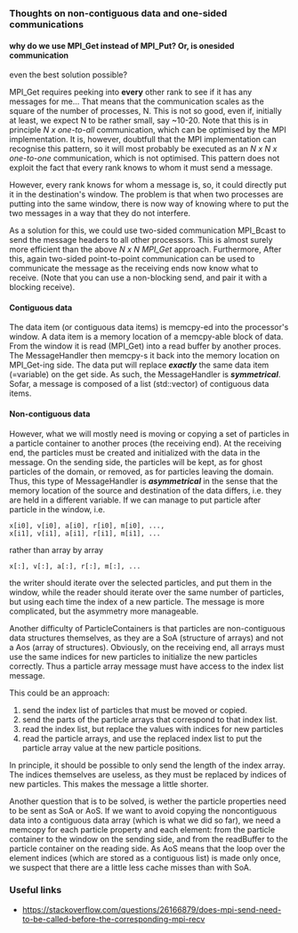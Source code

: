 ### Thoughts on non-contiguous data and one-sided communications

#### why do we use MPI_Get instead of MPI_Put? Or, is onesided communication 
even the best solution possible?

MPI_Get requires peeking into **every** other rank to see if it has any messages 
for me... That means that the communication scales as the square of the number of 
processes, N. This is not so good, even if, initially at least, we expect N to be 
rather small, say ~10-20. Note that this is in principle *N x one-to-all* 
communication, which can be optimised by the MPI implementation. It is, however,
doubtfull that the MPI implementation can recognise this pattern, so it will 
most probably be executed as an *N x N x one-to-one* communication, which is not
optimised. This pattern does not exploit the fact that every rank knows to whom 
it must send a message. 

However, every rank knows for whom a message is, so, it could directly put it in the 
destination's window. The problem is that when two processes are putting into the 
same window, there is now way of knowing where to put the two messages in a way that 
they do not interfere.

As a solution for this, we could use two-sided communication MPI_Bcast to send the 
message headers to all other processors. This is almost surely more efficient than
the above *N x N MPI_Get* approach. Furthermore, After this, again two-sided 
point-to-point communication can be used to communicate the message as the receiving 
ends now know what to receive. (Note that you can use a non-blocking send, and pair 
it with a blocking receive). 

#### Contiguous data

The data item (or contiguous data items) is memcpy-ed into the processor's window.
A data item is a memory location of a memcpy-able block of data. 
From the window it is read (MPI_Get) into a read buffer by another proces. 
The MessageHandler then memcpy-s it back into the memory location on MPI_Get-ing 
side. The data put will replace ***exactly*** the same data item (=variable) on the 
get side. As such, the MessageHandler is ***symmetrical***. Sofar, a message is composed 
of a list (std::vector) of contiguous data items. 

#### Non-contiguous data

However, what we will mostly need is moving or copying a set of particles in a 
particle container to another proces (the receiving end). At the receiving end, 
the particles must be created and initialized with the data in the message. On the
sending side, the particles will be kept, as for ghost particles of the domain, or
removed, as for particles leaving the domain. Thus, this type of MessageHandler is 
***asymmetrical*** in the sense that the memory location of the source and 
destination of the data differs, i.e. they are held in a different variable.
If we can manage to put particle after particle in the window, i.e. 

    x[i0], v[i0], a[i0], r[i0], m[i0], ...,
    x[i1], v[i1], a[i1], r[i1], m[i1], ...

rather than array by array

    x[:], v[:], a[:], r[:], m[:], ... 

the writer should iterate over the selected particles, and put them in the window,
while the reader should iterate over the same number of particles, but using each
time the index of a new particle. The message is more complicated, but the asymmetry 
more manageable. 

Another difficulty of ParticleContainers is that particles are non-contiguous data
structures themselves, as they are a SoA (structure of arrays) and not a Aos (array 
of structures). Obviously, on the receiving end, all arrays must use the same 
indices for new particles to initialize the new particles correctly. Thus a particle 
array message must have access to the index list message.

This could be an approach:

1. send the index list of particles that must be moved or copied.
2. send the parts of the particle arrays that correspond to that index list.
3. read the index list, but replace the values with indices for new particles
4. read the particle arrays, and use the replaced index list to put the particle
   array value at the new particle positions.

In principle, it should be possible to only send the length of the index array. 
The indices themselves are useless, as they must be replaced by indices of new 
particles. This makes the message a little shorter. 

Another question that is to be solved, is wether the particle properties need to 
be sent as SoA or AoS. If we want to avoid copying the noncontiguous data into a 
contiguous data array (which is what we did so far), we need a memcopy for each 
particle property and each element: from the particle container to the window on 
the sending side, and from the readBuffer to the particle container on the reading 
side. As AoS means that the loop over the element indices (which are stored as a 
contiguous list) is made only once, we suspect that there are a little less cache 
misses than with SoA.

### Useful links

- https://stackoverflow.com/questions/26166879/does-mpi-send-need-to-be-called-before-the-corresponding-mpi-recv